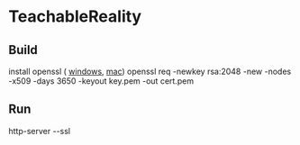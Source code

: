 # TeachableReality


## Build
install openssl ( [windows](https://slproweb.com/products/Win32OpenSSL.html), [mac](https://stackoverflow.com/questions/35129977/how-to-install-latest-version-of-openssl-mac-os-x-el-capitan))
openssl req -newkey rsa:2048 -new -nodes -x509 -days 3650 -keyout key.pem -out cert.pem

## Run
http-server --ssl
